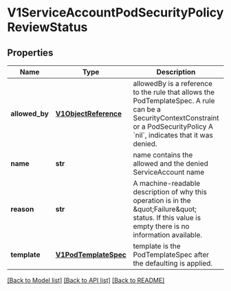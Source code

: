 # V1ServiceAccountPodSecurityPolicyReviewStatus

## Properties
Name | Type | Description | Notes
------------ | ------------- | ------------- | -------------
**allowed_by** | [**V1ObjectReference**](V1ObjectReference.md) | allowedBy is a reference to the rule that allows the PodTemplateSpec. A rule can be a SecurityContextConstraint or a PodSecurityPolicy A &#x60;nil&#x60;, indicates that it was denied. | [optional] 
**name** | **str** | name contains the allowed and the denied ServiceAccount name | 
**reason** | **str** | A machine-readable description of why this operation is in the \&quot;Failure\&quot; status. If this value is empty there is no information available. | [optional] 
**template** | [**V1PodTemplateSpec**](V1PodTemplateSpec.md) | template is the PodTemplateSpec after the defaulting is applied. | [optional] 

[[Back to Model list]](../README.md#documentation-for-models) [[Back to API list]](../README.md#documentation-for-api-endpoints) [[Back to README]](../README.md)


